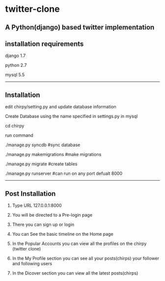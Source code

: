 # twitter-clone
A Python(django) based twitter implementation 
-----------------------------
installation  requirements
------------------------------
django 1.7

python 2.7 

mysql 5.5




----------------
Installation
----------------
edit chirpy/setting.py and update database information

Create Database using the name specified in settings.py in mysql

cd chirpy


run command 
	
 ./manage.py syncdb  #sync database
	
 ./manage.py makemigrations  #make migrations 
 
 
 ./manage.py migrate #create tables 
 
 
 ./manage.py runserver #can run on any port defualt 8000


 
 ----------------
Post Installation
----------------
1. Type URL 127.0.0.1:8000

2. You will be directed to a Pre-login page

3. There you can sign up or login 

4. You can See the basic timeline on the Home page

5. In the Popular Accounts you can view all the profiles on the chirpy (twitter clone)

6. In the My Profile section you can see all your posts(chirps) your follower and following users

7. In the Dicover section you can view all the latest posts(chirps)

 




